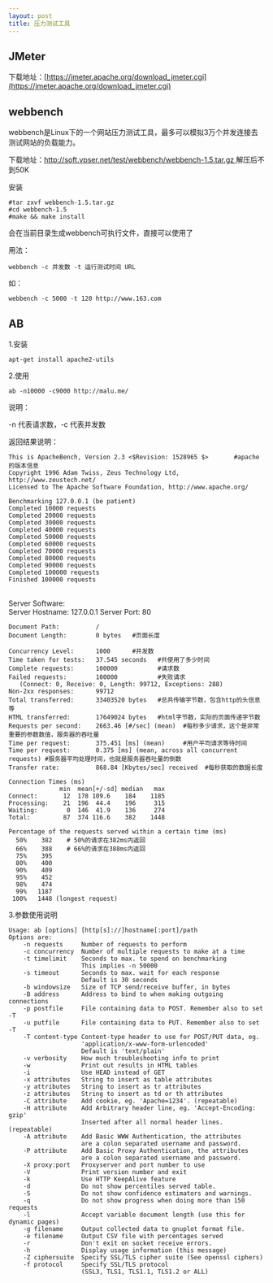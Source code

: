 ```yaml
---
layout: post
title: 压力测试工具
---
```


## JMeter

下载地址：[https://jmeter.apache.org/download_jmeter.cgi](https://jmeter.apache.org/download_jmeter.cgi)

## webbench

webbench是Linux下的一个网站压力测试工具，最多可以模拟3万个并发连接去测试网站的负载能力。

下载地址：[http://soft.vpser.net/test/webbench/webbench-1.5.tar.gz
](http://soft.vpser.net/test/webbench/webbench-1.5.tar.gz)
解压后不到50K

安装

	#tar zxvf webbench-1.5.tar.gz
	#cd webbench-1.5
	#make && make install

会在当前目录生成webbench可执行文件，直接可以使用了

用法：

	webbench -c 并发数 -t 运行测试时间 URL

如：

	webbench -c 5000 -t 120 http://www.163.com


## AB

1.安装

	apt-get install apache2-utils

2.使用

	ab -n10000 -c9000 http://malu.me/

说明：

-n 代表请求数，-c 代表并发数


返回结果说明：

	This is ApacheBench, Version 2.3 <$Revision: 1528965 $>       #apache的版本信息 
	Copyright 1996 Adam Twiss, Zeus Technology Ltd, http://www.zeustech.net/
	Licensed to The Apache Software Foundation, http://www.apache.org/
	
	Benchmarking 127.0.0.1 (be patient)
	Completed 10000 requests
	Completed 20000 requests
	Completed 30000 requests
	Completed 40000 requests
	Completed 50000 requests
	Completed 60000 requests
	Completed 70000 requests
	Completed 80000 requests
	Completed 90000 requests
	Completed 100000 requests
	Finished 100000 requests


​	
	Server Software:        
	Server Hostname:        127.0.0.1
	Server Port:            80
	
	Document Path:          /
	Document Length:        0 bytes   #页面长度
	
	Concurrency Level:      1000      #并发数 
	Time taken for tests:   37.545 seconds   #共使用了多少时间 
	Complete requests:      100000           #请求数 
	Failed requests:        100000           #失败请求 
	   (Connect: 0, Receive: 0, Length: 99712, Exceptions: 288)
	Non-2xx responses:      99712
	Total transferred:      33403520 bytes   #总共传输字节数，包含http的头信息等 
	HTML transferred:       17649024 bytes   #html字节数，实际的页面传递字节数 
	Requests per second:    2663.46 [#/sec] (mean)  #每秒多少请求，这个是非常重要的参数数值，服务器的吞吐量 
	Time per request:       375.451 [ms] (mean)     #用户平均请求等待时间 
	Time per request:       0.375 [ms] (mean, across all concurrent requests) #服务器平均处理时间，也就是服务器吞吐量的倒数 
	Transfer rate:          868.84 [Kbytes/sec] received  #每秒获取的数据长度
	
	Connection Times (ms)
	              min  mean[+/-sd] median   max
	Connect:       12  178 109.6    184    1185
	Processing:    21  196  44.4    196     315
	Waiting:        0  146  41.9    136     274
	Total:         87  374 116.6    382    1448
	
	Percentage of the requests served within a certain time (ms)
	  50%    382    # 50%的请求在382ms内返回 
	  66%    388    # 66%的请求在388ms内返回 
	  75%    395
	  80%    400
	  90%    409
	  95%    452
	  98%    474
	  99%   1187
	 100%   1448 (longest request)



3.参数使用说明


	Usage: ab [options] [http[s]://]hostname[:port]/path
	Options are:
	    -n requests     Number of requests to perform
	    -c concurrency  Number of multiple requests to make at a time
	    -t timelimit    Seconds to max. to spend on benchmarking
	                    This implies -n 50000
	    -s timeout      Seconds to max. wait for each response
	                    Default is 30 seconds
	    -b windowsize   Size of TCP send/receive buffer, in bytes
	    -B address      Address to bind to when making outgoing connections
	    -p postfile     File containing data to POST. Remember also to set -T
	    -u putfile      File containing data to PUT. Remember also to set -T
	    -T content-type Content-type header to use for POST/PUT data, eg.
	                    'application/x-www-form-urlencoded'
	                    Default is 'text/plain'
	    -v verbosity    How much troubleshooting info to print
	    -w              Print out results in HTML tables
	    -i              Use HEAD instead of GET
	    -x attributes   String to insert as table attributes
	    -y attributes   String to insert as tr attributes
	    -z attributes   String to insert as td or th attributes
	    -C attribute    Add cookie, eg. 'Apache=1234'. (repeatable)
	    -H attribute    Add Arbitrary header line, eg. 'Accept-Encoding: gzip'
	                    Inserted after all normal header lines. (repeatable)
	    -A attribute    Add Basic WWW Authentication, the attributes
	                    are a colon separated username and password.
	    -P attribute    Add Basic Proxy Authentication, the attributes
	                    are a colon separated username and password.
	    -X proxy:port   Proxyserver and port number to use
	    -V              Print version number and exit
	    -k              Use HTTP KeepAlive feature
	    -d              Do not show percentiles served table.
	    -S              Do not show confidence estimators and warnings.
	    -q              Do not show progress when doing more than 150 requests
	    -l              Accept variable document length (use this for dynamic pages)
	    -g filename     Output collected data to gnuplot format file.
	    -e filename     Output CSV file with percentages served
	    -r              Don't exit on socket receive errors.
	    -h              Display usage information (this message)
	    -Z ciphersuite  Specify SSL/TLS cipher suite (See openssl ciphers)
	    -f protocol     Specify SSL/TLS protocol
	                    (SSL3, TLS1, TLS1.1, TLS1.2 or ALL)

